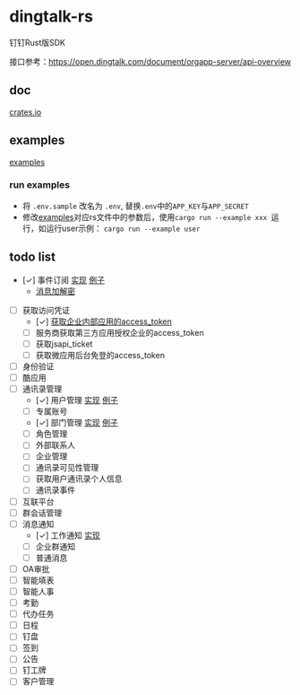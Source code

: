 # dingtalk-rs
钉钉Rust版SDK

接口参考：https://open.dingtalk.com/document/orgapp-server/api-overview

## doc
[crates.io](https://crates.io/crates/dingtalk-rs)

## examples

[examples](./examples)

### run examples

- 将 `.env.sample` 改名为 `.env`, 替换`.env`中的`APP_KEY`与`APP_SECRET`
- 修改[examples](./examples)对应rs文件中的参数后，使用`cargo run --example xxx `运行，如运行user示例： `cargo run --example user`

## todo list

- [✓] 事件订阅 [实现](./src/client/event_subscribe/mod.rs) [例子](./examples/event_subscribe.rs)
    - [消息加解密](./src/client/event_subscribe/callback_crypto.rs)
- [ ] 获取访问凭证
    - [✓] [获取企业内部应用的access_token](./src/client/mod.rs)
    - [ ] 服务商获取第三方应用授权企业的access_token
    - [ ] 获取jsapi_ticket
    - [ ] 获取微应用后台免登的access_token
- [ ] 身份验证
- [ ] 酷应用
- [ ] 通讯录管理
    - [✓] 用户管理 [实现](./src/client/contact_manager/user/mod.rs) [例子](./examples/user.rs)
    - [ ] 专属账号 
    - [✓] 部门管理 [实现](./src/client/contact_manager/department/mod.rs) [例子](./examples/department.rs)
    - [ ] 角色管理
    - [ ] 外部联系人
    - [ ] 企业管理
    - [ ] 通讯录可见性管理
    - [ ] 获取用户通讯录个人信息
    - [ ] 通讯录事件
- [ ] 互联平台
- [ ] 群会话管理
- [ ] 消息通知
    - [✓] 工作通知 [实现](./src/client/message_notify/work_notify/mod.rs) 
    - [ ] 企业群通知
    - [ ] 普通消息
- [ ] OA审批
- [ ] 智能填表
- [ ] 智能人事
- [ ] 考勤
- [ ] 代办任务
- [ ] 日程
- [ ] 钉盘
- [ ] 签到
- [ ] 公告
- [ ] 钉工牌
- [ ] 客户管理